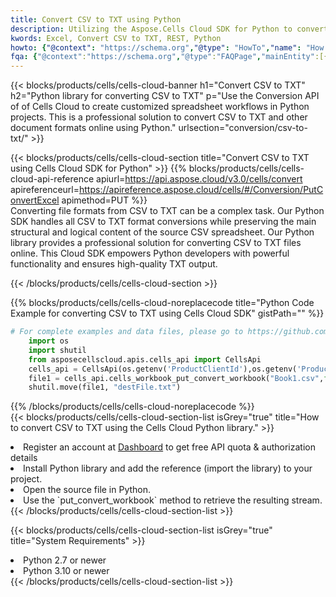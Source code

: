 ```yaml
---
title: Convert CSV to TXT using Python 
description: Utilizing the Aspose.Cells Cloud SDK for Python to convert a CSV format file to a TXT format file. 
kwords: Excel, Convert CSV to TXT, REST, Python
howto: {"@context": "https://schema.org","@type": "HowTo","name": "How to convert CSV to TXT using the Cells Cloud Python library.","description": "How to convert CSV to TXT using the Cells Cloud Python library.","image": {"@type": "ImageObject"},"url": "/python/conversion/csv-to-txt/","step": [{ "@type": "HowToStep","name": "How to convert CSV to TXT using the Cells Cloud Python library. step 1", "image": {"@type": "ImageObject",},"url": "/python/conversion/csv-to-txt/","text": "Register an account at <a href='https://dashboard.aspose.cloud/'>Dashboard</a> to get free API quota & authorization details",},{ "@type": "HowToStep","name": "How to convert CSV to TXT using the Cells Cloud Python library. step 1", "image": {"@type": "ImageObject",},"url": "/python/conversion/csv-to-txt/","text": "Install Python library and add the reference (import the library) to your project.",},{ "@type": "HowToStep","name": "How to convert CSV to TXT using the Cells Cloud Python library. step 1", "image": {"@type": "ImageObject",},"url": "/python/conversion/csv-to-txt/","text": "Open the source file in Python.",},{ "@type": "HowToStep","name": "How to convert CSV to TXT using the Cells Cloud Python library. step 1", "image": {"@type": "ImageObject",},"url": "/python/conversion/csv-to-txt/","text": "Use the `put_convert_workbook` method to retrieve the resulting stream.",}, ],"supply": {"@type": "HowToSupply","name": "document"},"tool": [{"@type": "HowToTool","name": "PyCharm, Visual Studio Code, Sublime, Eclipse"},{"@type": "HowToTool","name": "Aspose Cells"}],"totalTime": "PT6M"}
fqa: {"@context":"https://schema.org","@type":"FAQPage","mainEntity":[{"@type":"Question","name":"Why convert file formats in C# using REST API?","acceptedAnswer":{"@type":"Answer","text":"Documents are encoded in many ways, and some files may be incompatible with the software you use. To open and read such files, just convert them to appropriate file formats.<br/><ol><li>Install .NET SDK and add the reference (import the library) to your project.</li><li>Open the source file in C# using REST API.</li><li>Call the PutConvertWorkbookRequest() method, passing an output filename with required extension.</li><li>Get the result of conversion as a separate file.</li></ol>"}},{"@type":"Question","name":"What file formats can I convert with your C# library?","acceptedAnswer":{"@type":"Answer","text":"We support a variety of file formats for conversion using .NET library, including XLSX, Excel, xls , PDF, CSV, HTML, Markdown, XML, PNG, JPG, TIFF, Json, TXT and many more."}},{"@type":"Question","name":"What is the maximum allowed file size for conversion using this .NET library?","acceptedAnswer":{"@type":"Answer","text":"There are no file size limits for format conversions using .NET library."}}]}
---
```



{{< blocks/products/cells/cells-cloud-banner h1="Convert CSV to TXT" h2="Python library for converting CSV to TXT" p="Use the Conversion API of of Cells Cloud to create customized spreadsheet workflows in Python projects. This is a professional solution to convert CSV to TXT and other document formats online using Python." urlsection="conversion/csv-to-txt/" >}}

{{< blocks/products/cells/cells-cloud-section  title="Convert CSV to TXT using Cells Cloud SDK for Python" >}}
{{% blocks/products/cells/cells-cloud-api-reference  apiurl=https://api.aspose.cloud/v3.0/cells/convert  apireferenceurl=https://apireference.aspose.cloud/cells/#/Conversion/PutConvertExcel  apimethod=PUT %}}
<br/>
Converting file formats from CSV to TXT can be a complex task. Our Python SDK handles all CSV to TXT format conversions while preserving the main structural and logical content of the source CSV spreadsheet. Our Python library provides a professional solution for converting CSV to TXT files online. This Cloud SDK empowers Python developers with powerful functionality and ensures high-quality TXT output.

{{< /blocks/products/cells/cells-cloud-section >}}

{{% blocks/products/cells/cells-cloud-noreplacecode title="Python Code Example for converting CSV to TXT using Cells Cloud SDK" gistPath="" %}}
 
```python
# For complete examples and data files, please go to https://github.com/aspose-cells-cloud/aspose-cells-cloud-python/
    import os
    import shutil
    from asposecellscloud.apis.cells_api import CellsApi
    cells_api = CellsApi(os.getenv('ProductClientId'),os.getenv('ProductClientSecret'))
    file1 = cells_api.cells_workbook_put_convert_workbook("Book1.csv",format="txt")
    shutil.move(file1, "destFile.txt")     
```
 
{{% /blocks/products/cells/cells-cloud-noreplacecode  %}}
<br/>
{{< blocks/products/cells/cells-cloud-section-list isGrey="true"  title="How to convert CSV to TXT using the Cells Cloud Python library." >}}
<li>Register an account at <a href="https://dashboard.aspose.cloud/">Dashboard</a> to get free API quota & authorization details</li>
<li>Install Python library and add the reference (import the library) to your project.</li>
<li>Open the source file in Python.</li>
<li>Use the `put_convert_workbook` method to retrieve the resulting stream.</li>
{{< /blocks/products/cells/cells-cloud-section-list >}}

{{< blocks/products/cells/cells-cloud-section-list isGrey="true"  title="System Requirements" >}}
<li>Python 2.7 or newer</li>
<li>Python 3.10 or newer</li>
{{< /blocks/products/cells/cells-cloud-section-list >}}
